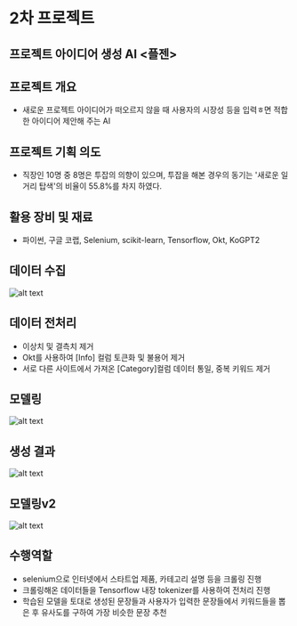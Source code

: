 # 2차 프로젝트

## 프로젝트 아이디어 생성 AI <플젠>

## 프로젝트 개요
- 새로운 프로젝트 아이디어가 떠오르지 않을 때 사용자의 시장성 등을 입력ㅎ면 적합한 아이디어 제안해 주는 AI

## 프로젝트 기획 의도
- 직장인 10명 중 8명은 투잡의 의향이 있으며, 투잡을 해본 경우의 동기는 '새로운 일거리 탑색'의 비율이 55.8%를 차지 하였다.

## 활용 장비 및 재료
- 파이썬, 구글 코랩, Selenium, scikit-learn, Tensorflow, Okt, KoGPT2

## 데이터 수집
![alt text](데이터수집.png)

## 데이터 전처리
- 이상치 및 결측치 제거
- Okt를 사용하여 [Info] 컬럼 토큰화 및 불용어 제거
- 서로 다른 사이트에서 가져온 [Category]컬럼 데이터 통일, 중복 키워드 제거

## 모델링
![alt text](모델링.png)

## 생성 결과
![alt text](생성결과.png)

## 모델링v2
![alt text](모델2,결과.png)

## 수행역할
- selenium으로 인터넷에서 스타트업 제품, 카테고리 설명 등을 크롤링 진행
- 크롤링해온 데이터들을 Tensorflow 내장 tokenizer를 사용하여 전처리 진행
- 학습된 모델을 토대로 생성된 문장들과 사용자가 입력한 문장들에서 키워드들을 뽑은 후 유사도를 구하여 가장 비슷한 문장 추천